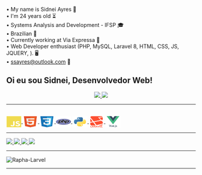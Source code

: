 • My name is Sidnei Ayres 👋
<br/>
• I'm 24 years old ⏳
<br/>
•  Systems Analysis and Development - IFSP 🎓
<br/>
• Brazilian 📍
<br/>
• Currently working at Via Expressa 🔨
<br/>
• Web Developer enthusiast (PHP, MySQL, Laravel 8,  HTML, CSS, JS, JQUERY, ). 🖥️
<br/>
• ssayres@outlook.com 📧
<br/>


## Oi eu sou  Sidnei, Desenvolvedor Web!

<div align="center">
  <a href="https://github.com/ssayres">
  <img height="180em" src="https://github-readme-stats.vercel.app/api?username=ssayres&show_icons=true&theme=monokai&include_all_commits=true&count_private=true"/>
  <img height="180em" src="https://github-readme-stats.vercel.app/api/top-langs/?username=ssayres&layout=compact&langs_count=7&theme=monokai"/>
</div>
  
 <hr/>
  
 <div style="display: inline_block"><br>
  <img align="center" alt="Rapha-Js" height="30" width="40" src="https://raw.githubusercontent.com/devicons/devicon/master/icons/javascript/javascript-plain.svg">
  <img align="center" alt="Rapha-HTML" height="30" width="40" src="https://raw.githubusercontent.com/devicons/devicon/master/icons/html5/html5-original.svg">
  <img align="center" alt="Rapha-CSS" height="30" width="40" src="https://raw.githubusercontent.com/devicons/devicon/master/icons/css3/css3-original.svg">
  <img align="center" alt="Rapha-CSS" height="30" width="40" src="https://raw.githubusercontent.com/devicons/devicon/master/icons/php/php-original.svg">
  <img align="center" alt="Rapha-Python" height="30" width="40" src="https://raw.githubusercontent.com/devicons/devicon/master/icons/python/python-original.svg">
  <img align="center" alt="Rapha-Laravel" height="30" width="40" src="https://github.com/devicons/devicon/blob/master/icons/laravel/laravel-plain-wordmark.svg">
  <img align="center" alt="Rapha-Laravel" height="30" width="40" src="https://github.com/devicons/devicon/blob/master/icons/vuejs/vuejs-original-wordmark.svg">
</div>

<hr/>

<div>
  <a href="https://www.instagram.com/ayres_sidnei/" target="_blank">
    <img src="https://img.shields.io/badge/-Instagram-%23E4405F?style=for-the-badge&logo=instagram&logoColor=white" target="_blank"/>
  </a>

  <a href="https://open.spotify.com/artist/49fT1d51nkUIYWbWxwdyVI?si=e6h1-L1-Ty2tMNPsXLnZRw" target="_blank">
    <img src="https://img.shields.io/badge/Spotify-1ED760?&style=for-the-badge&logo=spotify&logoColor=white" target="_blank"/>
  </a>

  <a href="mailto:ssayres@outlook.com">
    <img
      src="https://img.shields.io/badge/Microsoft_Outlook-0078D4?style=for-the-badge&logo=microsoft-outlook&logoColor=white"
      target="_blank"
    />
  </a>

  <a href="https://linkedin.com/in/sidnei-ayres-8a5806140" target="_blank">
    <img src="https://img.shields.io/badge/-LinkedIn-%230077B5?style=for-the-badge&logo=linkedin&logoColor=white" target="_blank"/>
  </a>
  <hr/>
  <img align="center" alt="Rapha-Larvel"height="1000"width="954"src="https://media.tenor.com/mzc8QBYE4ekAAAAC/sonic.gif">
</div>

<hr/>
  
  
  
   


